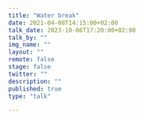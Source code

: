 ```yaml
---
title: "Water break"
date: 2021-04-08T14:15:00+02:00
talk_date: 2023-10-06T17:20:00+02:00
talk_by: ""
img_name: ""
layout: ""
remote: false
stage: false
twitter: ""
description: ""
published: true
type: "talk"

---
```

